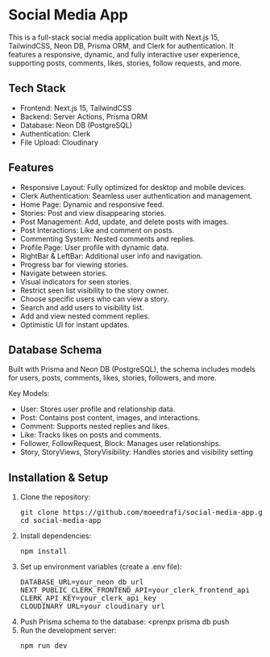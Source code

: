 # Social Media App

This is a full-stack social media application built with Next.js 15, TailwindCSS, Neon DB, Prisma ORM, and Clerk for authentication. It features a responsive, dynamic, and fully interactive user experience, supporting posts, comments, likes, stories, follow requests, and more.

## Tech Stack

- Frontend: Next.js 15, TailwindCSS
- Backend: Server Actions, Prisma ORM
- Database: Neon DB (PostgreSQL)
- Authentication: Clerk
- File Upload: Cloudinary

## Features

- Responsive Layout: Fully optimized for desktop and mobile devices.
- Clerk Authentication: Seamless user authentication and management.
- Home Page: Dynamic and responsive feed.
- Stories: Post and view disappearing stories.
- Post Management: Add, update, and delete posts with images.
- Post Interactions: Like and comment on posts.
- Commenting System: Nested comments and replies.
- Profile Page: User profile with dynamic data.
- RightBar & LeftBar: Additional user info and navigation.
- Progress bar for viewing stories.
- Navigate between stories.
- Visual indicators for seen stories.
- Restrict seen list visibility to the story owner.
- Choose specific users who can view a story.
- Search and add users to visibility list.
- Add and view nested comment replies.
- Optimistic UI for instant updates.

## Database Schema

Built with Prisma and Neon DB (PostgreSQL), the schema includes models for users, posts, comments, likes, stories, followers, and more.

Key Models:
- User: Stores user profile and relationship data.
- Post: Contains post content, images, and interactions.
- Comment: Supports nested replies and likes.
- Like: Tracks likes on posts and comments.
- Follower, FollowRequest, Block: Manages user relationships.
- Story, StoryViews, StoryVisibility: Handles stories and visibility setting

## Installation & Setup

1. Clone the repository:
   <pre>git clone https://github.com/moeedrafi/social-media-app.git
   cd social-media-app</pre>
2. Install dependencies:
   <pre>npm install</pre>
3. Set up environment variables (create a .env file):
   <pre>DATABASE_URL=your_neon_db_url
   NEXT_PUBLIC_CLERK_FRONTEND_API=your_clerk_frontend_api
   CLERK_API_KEY=your_clerk_api_key
   CLOUDINARY_URL=your_cloudinary_url</pre>
4. Push Prisma schema to the database:
   <prenpx prisma db push</pre>
5. Run the development server: 
   <pre>npm run dev</pre>
